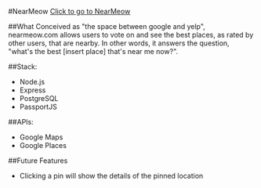 #NearMeow
[Click to go to NearMeow](http://www.nearmeow.com)

##What
Conceived as "the space between google and yelp", nearmeow.com allows users to vote on and see the best places, as rated by other users, that are nearby. In other words, it answers the question, "what's the best [insert place] that's near me now?".

##Stack:
- Node.js
- Express
- PostgreSQL
- PassportJS

##APIs:
- Google Maps
- Google Places

##Future Features
- Clicking a pin will show the details of the pinned location



